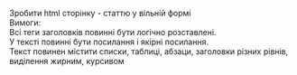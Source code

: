 Зробити html сторінку - статтю у вільній формi<br>
Вимоги:<br>
Всі теги заголовків повинні бути логічно розставлені.<br>
У тексті повинні бути посилання і якірні посилання.<br>
Текст повинен містити списки, таблиці, абзаци, заголовки різних рівнів, виділення жирним, курсивом<br>
